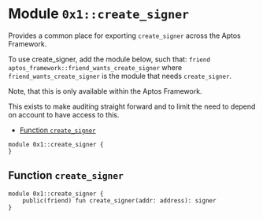 <a id="0x1_create_signer"></a>

# Module `0x1::create_signer`

Provides a common place for exporting `create_signer` across the Aptos Framework.

To use create_signer, add the module below, such that:
`friend aptos_framework::friend_wants_create_signer`
where `friend_wants_create_signer` is the module that needs `create_signer`.

Note, that this is only available within the Aptos Framework.

This exists to make auditing straight forward and to limit the need to depend
on account to have access to this.

- [Function `create_signer`](#0x1_create_signer_create_signer)

```move
module 0x1::create_signer {
}
```

<a id="0x1_create_signer_create_signer"></a>

## Function `create_signer`

```move
module 0x1::create_signer {
    public(friend) fun create_signer(addr: address): signer
}
```
